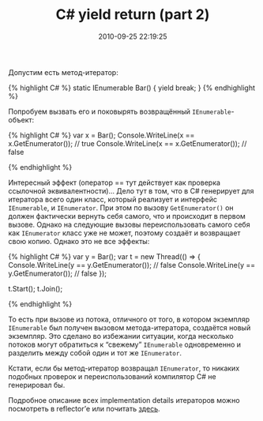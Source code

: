 ﻿---
layout: post
title: "C# yield return (part 2)"
date: 2010-09-25 22:19:25
categories: 1186542411
tags: csharp yield enumerable
---
Допустим есть метод-итератор:

{% highlight C# %}
static IEnumerable Bar() { yield break; }
{% endhighlight %}

Попробуем вызвать его и поковырять возвращённый `IEnumerable`-объект:

{% highlight C# %}
var x = Bar();
Console.WriteLine(x == x.GetEnumerator()); // true
Console.WriteLine(x == x.GetEnumerator()); // false

{% endhighlight %}

Интересный эффект (оператор == тут действует как проверка ссылочной эквивалентности)… Дело тут в том, что в C# генерирует для итератора всего один класс, который реализует и интерфейс `IEnumerable`, и `IEnumerator`. При этом по вызову `GetEnumerator()` он должен фактически вернуть себя самого, что и происходит в первом вызове. Однако на следующие вызовы переиспользовать самого себя как `IEnumerator` класс уже не может, поэтому создаёт и возвращает свою копию. Однако это не все эффекты:

{% highlight C# %}
var y = Bar();
var t = new Thread(() => {
    Console.WriteLine(y == y.GetEnumerator()); // false
    Console.WriteLine(y == y.GetEnumerator()); // false
});

t.Start();
t.Join();

{% endhighlight %}

То есть при вызове из потока, отличного от того, в котором экземпляр `IEnumerable` был получен вызовом метода-итератора, создаётся новый экземпляр. Это сделано во избежании ситуации, когда несколько потоков могут обратиться к “свежему” `IEnumerable` одновременно и разделить между собой один и тот же `IEnumerator`.

Кстати, если бы метод-итератор возвращал `IEnumerator`, то никаких подобных проверок и переиспользований компилятор C# не генерировал бы.

Подробное описание всех implementation details итераторов можно посмотреть в reflector’е или почитать <a title="здесь" href="http://csharpindepth.com/Articles/Chapter6/IteratorBlockImplementation.aspx">здесь</a>.